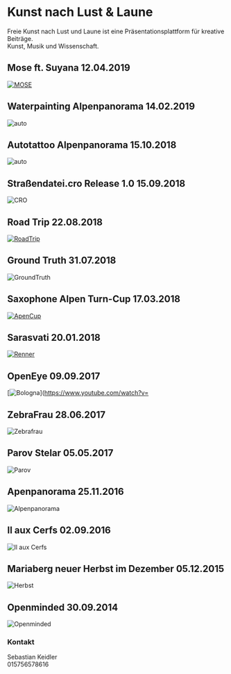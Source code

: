 # Kunst nach Lust & Laune

Freie Kunst nach Lust und Laune ist eine Präsentationsplattform für kreative Beiträge.<br/>
Kunst, Musik und Wissenschaft.

## Mose ft. Suyana 12.04.2019
[![MOSE](/pic/3CAA5DFB-5D89-4558-B1FB-7C126AAC758F.jpeg)](https://m.youtube.com/watch?v=b5H3b_Hh0Lw#)

## Waterpainting Alpenpanorama 14.02.2019
![auto](/pic/IMG_2988.jpg)

## Autotattoo Alpenpanorama 15.10.2018
![auto](/pic/touran.png)

## Straßendatei.cro Release 1.0 15.09.2018
![CRO](/pic/CRO.gif)

## Road Trip 22.08.2018
[![RoadTrip](/pic/roadtrip.PNG)](/pic/20180822-26_RoadTripLaura.html)

## Ground Truth 31.07.2018
![GroundTruth](/pic/3B877220-BA3F-40AC-804A-5B6DA48977ED.jpeg)

## Saxophone Alpen Turn-Cup 17.03.2018
[![ApenCup](/pic/AlpenCup.jpg)](https://www.youtube.com/watch?v=qTNLxRNXDcs")

## Sarasvati 20.01.2018
[![Renner](/pic/66E617C8-4B80-47F8-97FD-793CA479A03C.jpeg)](https://www.youtube.com/watch?v=refgeiw3Tok&t=1045s")



## OpenEye 09.09.2017
[![Bologna](/pic/openeye.JPG)](https://www.youtube.com/watch?v= 
## ZebraFrau 28.06.2017
![Zebrafrau](/pic/zebrafrau.jpg)


## Parov Stelar 05.05.2017
![Parov](/pic/E77C529A-B01C-4A57-B080-8845CD5B2005.jpeg)

## Apenpanorama 25.11.2016
![Alpenpanorama](/pic/39703400-3E5A-4239-8738-2BE5B7CCC1CF.jpeg)

## Il aux Cerfs 02.09.2016
![Il aux Cerfs](/pic/91C535AB-85F1-46C5-99EC-BBD0D586DF15.jpeg)

## Mariaberg neuer Herbst im Dezember 05.12.2015
![Herbst](/pic/Herbst2015.png)

## Openminded 30.09.2014
![Openminded](/pic/CE1E1661-CB7D-4F45-BE4E-490BD54F567E.jpeg)

### Kontakt
Sebastian Keidler <br/>
015756578616
